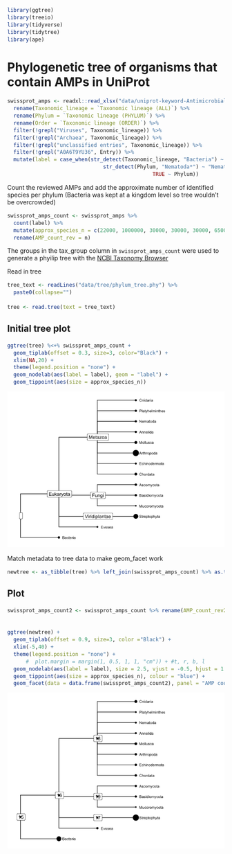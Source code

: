 
``` r
library(ggtree)
library(treeio)
library(tidyverse)
library(tidytree)
library(ape)
```

# Phylogenetic tree of organisms that contain AMPs in UniProt

``` r
swissprot_amps <- readxl::read_xlsx("data/uniprot-keyword-Antimicrobial+[KW-0929]-reviewed-April2021.xlsx") %>%
  rename(Taxonomic_lineage = `Taxonomic lineage (ALL)`) %>%
  rename(Phylum = `Taxonomic lineage (PHYLUM)`) %>%
  rename(Order = `Taxonomic lineage (ORDER)`) %>%
  filter(!grepl("Viruses", Taxonomic_lineage)) %>%
  filter(!grepl("Archaea", Taxonomic_lineage)) %>%
  filter(!grepl("unclassified entries", Taxonomic_lineage)) %>%
  filter(!grepl("A0A6T9YU36", Entry)) %>%
  mutate(label = case_when(str_detect(Taxonomic_lineage, "Bacteria") ~ "Bacteria",
                               str_detect(Phylum, "Nematoda*") ~ "Nematoda",
                                               TRUE ~ Phylum))
```

Count the reviewed AMPs and add the approximate number of identified
species per phylum (Bacteria was kept at a kingdom level so tree
wouldn’t be overcrowded)

``` r
swissprot_amps_count <- swissprot_amps %>%
  count(label) %>%
  mutate(approx_species_n = c(22000, 1000000, 30000, 30000, 30000, 65000, 11000, 7000, 2400, 85000, 261, 20000, 20000, 500000)) %>%
  rename(AMP_count_rev = n)
```

The groups in the tax\_group column in `swissprot_amps_count` were used
to generate a phyilip tree with the [NCBI Taxonomy
Browser](https://www.ncbi.nlm.nih.gov/Taxonomy/CommonTree/wwwcmt.cgi)

Read in tree

``` r
tree_text <- readLines("data/tree/phylum_tree.phy") %>%
  paste0(collapse="")

tree <- read.tree(text = tree_text)
```

## Initial tree plot

``` r
ggtree(tree) %<+% swissprot_amps_count +
  geom_tiplab(offset = 0.3, size=3, color="Black") +
  xlim(NA,20) +
  theme(legend.position = "none") +
  geom_nodelab(aes(label = label), geom = "label") +
  geom_tippoint(aes(size = approx_species_n)) 
```

![](04.5_tree_files/figure-gfm/unnamed-chunk-5-1.png)<!-- -->

Match metadata to tree data to make geom\_facet work

``` r
newtree <- as_tibble(tree) %>% left_join(swissprot_amps_count) %>% as.treedata()
```

## Plot

``` r
swissprot_amps_count2 <- swissprot_amps_count %>% rename(AMP_count_rev2 = AMP_count_rev)


ggtree(newtree) +
  geom_tiplab(offset = 0.9, size=3, color ="Black") +
  xlim(-5,40) +
  theme(legend.position = "none") +
      #  plot.margin = margin(1, 0.5, 1, 1, "cm")) + #t, r, b, l
  geom_nodelab(aes(label = label), size = 2.5, vjust = -0.5, hjust = 1.1 ) +
  geom_tippoint(aes(size = approx_species_n), colour = "blue") + 
  geom_facet(data = data.frame(swissprot_amps_count2), panel = "AMP count", geom = geom_point, mapping = aes(x = AMP_count_rev2))
```

![](04.5_tree_files/figure-gfm/unnamed-chunk-7-1.png)<!-- -->
